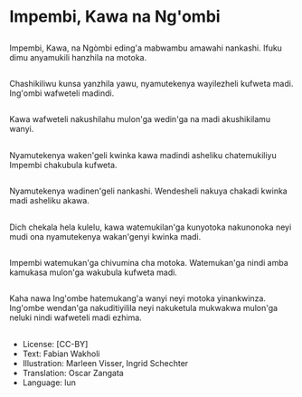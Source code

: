 # Impembi, Kawa na Ng'ombi

##
Impembi, Kawa, na Ngòmbi eding'a mabwambu amawahi nankashi. Ifuku dimu anyamukili hanzhila na motoka.

##
Chashikiliwu kunsa yanzhila yawu, nyamutekenya wayilezheli kufweta madi. Ing'ombi wafweteli madindi.

##
Kawa wafweteli nakushilahu mulon'ga wedin'ga na madi akushikilamu wanyi.

##
Nyamutekenya waken'geli kwinka kawa madindi asheliku chatemukiliyu Impembi chakubula kufweta.

##
Nyamutekenya wadinen'geli nankashi. Wendesheli nakuya chakadi kwinka madi asheliku akawa.

##
Dich chekala hela kulelu, kawa watemukilan'ga kunyotoka nakunonoka neyi mudi ona nyamutekenya wakan'genyi kwinka madi.

##
Impembi watemukan'ga chivumina cha motoka. Watemukan'ga nindi amba kamukasa mulon'ga wakubula kufweta madi.

##
Kaha nawa Ing'ombe hatemukang'a wanyi neyi motoka yinankwinza. Ing'ombe wendan'ga nakuditiyilila neyi nakuketula mukwakwa mulon'ga neluki nindi wafweteli madi ezhima.

##
* License: [CC-BY]
* Text: Fabian Wakholi
* Illustration: Marleen Visser, Ingrid Schechter
* Translation: Oscar Zangata
* Language: lun
